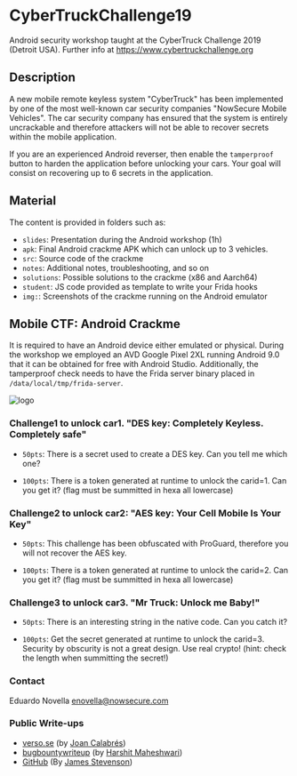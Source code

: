 # CyberTruckChallenge19

Android security workshop taught at the CyberTruck Challenge 2019 (Detroit USA). Further info at https://www.cybertruckchallenge.org

## Description

A new mobile remote keyless system "CyberTruck" has been implemented by one of the most well-known car security companies "NowSecure Mobile Vehicles". The car security company has ensured that the system is entirely uncrackable and therefore attackers will not be able to recover secrets within the mobile application.

If you are an experienced Android reverser, then enable the `tamperproof` button to harden the application before unlocking your cars. Your goal will consist on recovering up to 6 secrets in the application.

## Material

The content is provided in folders such as:
- `slides`: Presentation during the Android workshop (1h)
- `apk`: Final Android crackme APK which can unlock up to 3 vehicles.
- `src`: Source code of the crackme
- `notes`: Additional notes, troubleshooting, and so on
- `solutions`: Possible solutions to the crackme (x86 and Aarch64)
- `student`: JS code provided as template to write your Frida hooks
- `img:`: Screenshots of the crackme running on the Android emulator


## Mobile CTF: Android Crackme

It is required to have an Android device either emulated or physical. During the workshop we employed an AVD Google Pixel 2XL running Android 9.0 that it can be obtained for free with Android Studio. Additionally, the tamperproof check needs to have the Frida server binary placed in `/data/local/tmp/frida-server`.

![logo](img/cybertruckMobileKeyless2.png)

### Challenge1 to unlock car1. "DES key: Completely Keyless. Completely safe"

- `50pts`: There is a secret used to create a DES key. Can you tell me which one?

- `100pts`: There is a token generated at runtime to unlock the carid=1. Can you get it? (flag must be summitted in hexa all lowercase)


### Challenge2 to unlock car2: "AES key: Your Cell Mobile Is Your Key"

- `50pts`: This challenge has been obfuscated with ProGuard, therefore you will not recover the AES key.

- `100pts`: There is a token generated at runtime to unlock the carid=2. Can you get it? (flag must be summitted in hexa all lowercase)


###  Challenge3 to unlock car3. "Mr Truck: Unlock me Baby!"

- `50pts`: There is an interesting string in the native code. Can you catch it?

- `100pts`: Get the secret generated at runtime to unlock the carid=3. Security by obscurity is not a great design. Use real crypto! (hint: check the length when summitting the secret!)


### Contact

Eduardo Novella <enovella@nowsecure.com>

### Public Write-ups

- [verso.se](https://www.verso.re/posts/cybertruck/) (by [Joan Calabrés](https://twitter.com/jcalabres22))
- [bugbountywriteup](https://medium.com/bugbountywriteup/cybertruck-challenge-2019-android-ctf-e39c7f796530) (by [Harshit Maheshwari](https://twitter.com/fake_batman_))
- [GitHub](https://github.com/user1342/CyberTruck-2019-Android-CTF-Writeup) (By [James Stevenson](https://twitter.com/_JamesStevenson))
